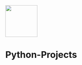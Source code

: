 <div id="Header" align="centre">
  <image src="https://giphy.com/embed/KAq5w47R9rmTuvWOWa" width="100"/>
</div>

  
 <h1 color="Blue">Python-Projects</h2>
